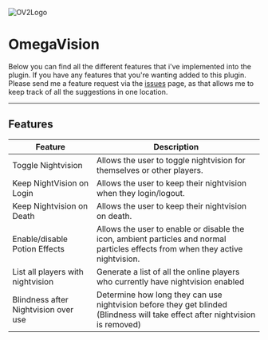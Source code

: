 ![OV2Logo](https://i.imgur.com/gzdZPSO.png)

# **OmegaVision**

Below you can find all the different features that i've implemented into the plugin. If you have any features that you're wanting added to this plugin. Please send me a feature request via the [issues](https://github.com/OmegaWeaponDev/OmegaVision/issues) page, as that allows me to keep track of all the suggestions in one location.

***
## **Features**
| Feature | Description |
| ------- | ----------- |
| Toggle Nightvision | Allows the user to toggle nightvision for themselves or other players. |
| Keep NightVision on Login | Allows the user to keep their nightvision when they login/logout. |
| Keep Nightvision on Death | Allows the user to keep their nightvision on death. |
| Enable/disable Potion Effects| Allows the user to enable or disable the icon, ambient particles and normal particles effects from when they active nightvision. |
| List all players with nightvision | Generate a list of all the online players who currently have nightvision enabled |
|Blindness after Nightvision over use| Determine how long they can use nightvision before they get blinded (Blindness will take effect after nightvision is removed) |
